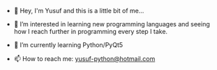 - 👋 Hey, I'm Yusuf and this is a little bit of me...
- 👀 I’m interested in learning new programming languages and seeing how I reach further in programming every step I take.
- 🌱 I’m currently learning Python/PyQt5

- 📫 How to reach me: yusuf-python@hotmail.com

<!---
Tevazu/Tevazu is a ✨ special ✨ repository because its `README.md` (this file) appears on your GitHub profile.
You can click the Preview link to take a look at your changes.
--->
